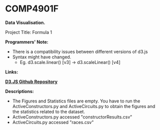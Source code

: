 # COMP4901F
__Data Visualisation.__

Project Title: Formula 1

__Programmers' Note:__
* There is a compatibility issues between different versions of d3.js
* Syntax might have changed. 
  * Eg. d3.scale.linear() [v3] -> d3.scaleLinear() [v4]

__Links:__

[__D3.JS Github Repository__](https://github.com/d3/d3)

__Descriptions:__
* The Figures and Statistics files are empty. You have to run the ActiveConstructors.py and ActiveCircuits.py to obtain the figures and the statistics related to the dataset.
 * ActiveConstructors.py accessed "constructorResults.csv"
 * ActiveCircuits.py accessed "races.csv"

